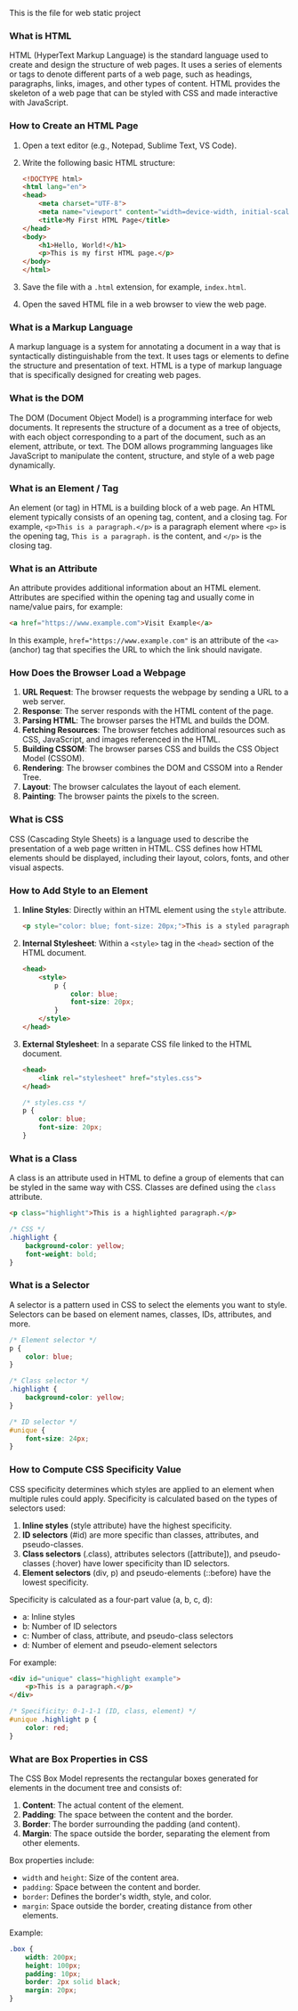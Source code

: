 This is the file for web static project

### What is HTML

HTML (HyperText Markup Language) is the standard language used to create and design the structure of web pages. It uses a series of elements or tags to denote different parts of a web page, such as headings, paragraphs, links, images, and other types of content. HTML provides the skeleton of a web page that can be styled with CSS and made interactive with JavaScript.

### How to Create an HTML Page

1. Open a text editor (e.g., Notepad, Sublime Text, VS Code).
2. Write the following basic HTML structure:

    ```html
    <!DOCTYPE html>
    <html lang="en">
    <head>
        <meta charset="UTF-8">
        <meta name="viewport" content="width=device-width, initial-scale=1.0">
        <title>My First HTML Page</title>
    </head>
    <body>
        <h1>Hello, World!</h1>
        <p>This is my first HTML page.</p>
    </body>
    </html>
    ```

3. Save the file with a `.html` extension, for example, `index.html`.
4. Open the saved HTML file in a web browser to view the web page.

### What is a Markup Language

A markup language is a system for annotating a document in a way that is syntactically distinguishable from the text. It uses tags or elements to define the structure and presentation of text. HTML is a type of markup language that is specifically designed for creating web pages.

### What is the DOM

The DOM (Document Object Model) is a programming interface for web documents. It represents the structure of a document as a tree of objects, with each object corresponding to a part of the document, such as an element, attribute, or text. The DOM allows programming languages like JavaScript to manipulate the content, structure, and style of a web page dynamically.

### What is an Element / Tag

An element (or tag) in HTML is a building block of a web page. An HTML element typically consists of an opening tag, content, and a closing tag. For example, `<p>This is a paragraph.</p>` is a paragraph element where `<p>` is the opening tag, `This is a paragraph.` is the content, and `</p>` is the closing tag.

### What is an Attribute

An attribute provides additional information about an HTML element. Attributes are specified within the opening tag and usually come in name/value pairs, for example:

```html
<a href="https://www.example.com">Visit Example</a>
```

In this example, `href="https://www.example.com"` is an attribute of the `<a>` (anchor) tag that specifies the URL to which the link should navigate.

### How Does the Browser Load a Webpage

1. **URL Request**: The browser requests the webpage by sending a URL to a web server.
2. **Response**: The server responds with the HTML content of the page.
3. **Parsing HTML**: The browser parses the HTML and builds the DOM.
4. **Fetching Resources**: The browser fetches additional resources such as CSS, JavaScript, and images referenced in the HTML.
5. **Building CSSOM**: The browser parses CSS and builds the CSS Object Model (CSSOM).
6. **Rendering**: The browser combines the DOM and CSSOM into a Render Tree.
7. **Layout**: The browser calculates the layout of each element.
8. **Painting**: The browser paints the pixels to the screen.

### What is CSS

CSS (Cascading Style Sheets) is a language used to describe the presentation of a web page written in HTML. CSS defines how HTML elements should be displayed, including their layout, colors, fonts, and other visual aspects.

### How to Add Style to an Element

1. **Inline Styles**: Directly within an HTML element using the `style` attribute.

    ```html
    <p style="color: blue; font-size: 20px;">This is a styled paragraph.</p>
    ```

2. **Internal Stylesheet**: Within a `<style>` tag in the `<head>` section of the HTML document.

    ```html
    <head>
        <style>
            p {
                color: blue;
                font-size: 20px;
            }
        </style>
    </head>
    ```

3. **External Stylesheet**: In a separate CSS file linked to the HTML document.

    ```html
    <head>
        <link rel="stylesheet" href="styles.css">
    </head>
    ```

    ```css
    /* styles.css */
    p {
        color: blue;
        font-size: 20px;
    }
    ```

### What is a Class

A class is an attribute used in HTML to define a group of elements that can be styled in the same way with CSS. Classes are defined using the `class` attribute.

```html
<p class="highlight">This is a highlighted paragraph.</p>
```

```css
/* CSS */
.highlight {
    background-color: yellow;
    font-weight: bold;
}
```

### What is a Selector

A selector is a pattern used in CSS to select the elements you want to style. Selectors can be based on element names, classes, IDs, attributes, and more.

```css
/* Element selector */
p {
    color: blue;
}

/* Class selector */
.highlight {
    background-color: yellow;
}

/* ID selector */
#unique {
    font-size: 24px;
}
```

### How to Compute CSS Specificity Value

CSS specificity determines which styles are applied to an element when multiple rules could apply. Specificity is calculated based on the types of selectors used:

1. **Inline styles** (style attribute) have the highest specificity.
2. **ID selectors** (#id) are more specific than classes, attributes, and pseudo-classes.
3. **Class selectors** (.class), attributes selectors ([attribute]), and pseudo-classes (:hover) have lower specificity than ID selectors.
4. **Element selectors** (div, p) and pseudo-elements (::before) have the lowest specificity.

Specificity is calculated as a four-part value (a, b, c, d):

- a: Inline styles
- b: Number of ID selectors
- c: Number of class, attribute, and pseudo-class selectors
- d: Number of element and pseudo-element selectors

For example:

```html
<div id="unique" class="highlight example">
    <p>This is a paragraph.</p>
</div>
```

```css
/* Specificity: 0-1-1-1 (ID, class, element) */
#unique .highlight p {
    color: red;
}
```

### What are Box Properties in CSS

The CSS Box Model represents the rectangular boxes generated for elements in the document tree and consists of:

1. **Content**: The actual content of the element.
2. **Padding**: The space between the content and the border.
3. **Border**: The border surrounding the padding (and content).
4. **Margin**: The space outside the border, separating the element from other elements.

Box properties include:

- `width` and `height`: Size of the content area.
- `padding`: Space between the content and border.
- `border`: Defines the border's width, style, and color.
- `margin`: Space outside the border, creating distance from other elements.

Example:

```css
.box {
    width: 200px;
    height: 100px;
    padding: 10px;
    border: 2px solid black;
    margin: 20px;
}
```